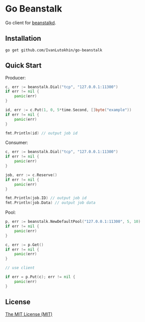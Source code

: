 # Go Beanstalk

Go client for [beanstalkd](https://beanstalkd.github.io).

## Installation

```shell
go get github.com/IvanLutokhin/go-beanstalk
```

## Quick Start

Producer:

```go
c, err := beanstalk.Dial("tcp", "127.0.0.1:11300")
if err != nil {
	panic(err)
}

id, err := c.Put(1, 0, 5*time.Second, []byte("example"))
if err != nil {
	panic(err)
}

fmt.Println(id) // output job id
```

Consumer:
```go
c, err := beanstalk.Dial("tcp", "127.0.0.1:11300")
if err != nil {
	panic(err)
}

job, err := c.Reserve()
if err != nil {
	panic(err)
}

fmt.Println(job.ID) // output job id
fmt.Println(job.Data) // output job data
```

Pool:
```go
p, err := beanstalk.NewDefaultPool("127.0.0.1:11300", 5, 10)
if err != nil {
	panic(err)
}

c, err := p.Get()
if err != nil {
	panic(err)
}

// use client

if err = p.Put(c); err != nil {
	panic(err)
}
```
## License
[The MIT License (MIT)](LICENSE)
